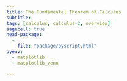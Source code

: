 ```yaml
---
title: The Fundamental Theorem of Calculus
subtitle: 
tags: [calculus, calculus-2, overview]
sagecell: true
head-package:
  -
    file: "package/pyscript.html"
pyenv:
  - matplotlib
  - matplotlib_venn

---
```


<div id='venndiagram'></div>
<py-script scr="./assets/py/venn.py" output='venndiagram'></py-script>